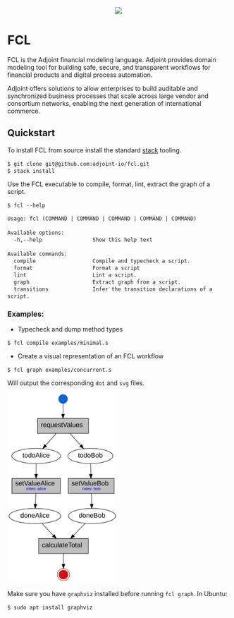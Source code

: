 <p align="center">
  <a href="http://www.adjoint.io"><img src="https://www.adjoint.io/assets/img/adjoint-logo@2x.png" width="250"/></a>
</p>

FCL
===

FCL is the Adjoint financial modeling language. Adjoint provides domain modeling
tool for building safe, secure, and transparent workflows for financial products
and digital process automation.

Adjoint offers solutions to allow enterprises to build auditable and
synchronized business processes that scale across large vendor and consortium
networks, enabling the next generation of international commerce.

Quickstart
----------

To install FCL from source install the standard
[stack](https://docs.haskellstack.org/en/stable/README/) tooling.

```
$ git clone git@github.com:adjoint-io/fcl.git
$ stack install
```

Use the FCL executable to compile, format, lint, extract the graph of a script.

```
$ fcl --help
```

```
Usage: fcl (COMMAND | COMMAND | COMMAND | COMMAND | COMMAND)

Available options:
  -h,--help                Show this help text

Available commands:
  compile                  Compile and typecheck a script.
  format                   Format a script
  lint                     Lint a script.
  graph                    Extract graph from a script.
  transitions              Infer the transition declarations of a script.
```

### Examples:

- Typecheck and dump method types

```
$ fcl compile examples/minimal.s
```

- Create a visual representation of an FCL workflow

```
$ fcl graph examples/concurrent.s
```

Will output the corresponding `dot` and `svg` files.

<p>
  <img src="assets/concurrent.svg" width="250"/>
</p>


Make sure you have `graphviz` installed before running `fcl graph`. In Ubuntu:
```
$ sudo apt install graphviz
```
